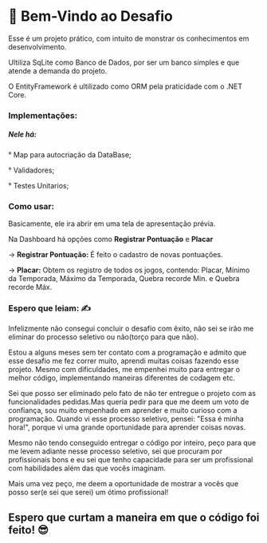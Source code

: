 # 💪 Bem-Vindo ao Desafio
 
Esse é um projeto prático, com intuito de monstrar os conhecimentos em desenvolvimento.

Ultiliza SqLite como Banco de Dados, por ser um banco simples e que atende a demanda do projeto.

O EntityFramework é ultilizado como ORM pela praticidade com o .NET Core.


### Implementações:

##### Nele há:

° Map para autocriação da DataBase;

° Validadores;

° Testes Unitarios;


### Como usar:

Basicamente, ele ira abrir em uma tela de apresentação prévia.

Na Dashboard há opções como **Registrar Pontuação** e **Placar**

-> **Registrar Pontuação:** É feito o cadastro de novas pontuações.

-> **Placar:** Obtem os registro de todos os jogos, contendo: Placar, Mínimo da Temporada, Máximo da Temporada, Quebra recorde Min. e Quebra recorde Máx.




### Espero que leiam: ✍

Infelizmente não consegui concluir o desafio com êxito, não sei se irão me eliminar do processo seletivo ou não(torço para que não).

Estou a alguns meses sem ter contato com a programação e admito que esse desafio me fez correr muito, aprendi muitas coisas fazendo esse projeto. Mesmo com dificuldades, me empenhei muito para entregar o melhor código, implementando maneiras diferentes de codagem etc. 

Sei que posso ser eliminado pelo fato de não ter entregue o projeto com as funcionalidades pedidas.Mas queria pedir para que me deem um voto de confiança, sou muito empenhado em aprender e muito curioso com a programação. Quando vi esse processo seletivo, pensei: "Essa é minha hora!", porque vi uma grande oportunidade para aprender coisas novas. 

Mesmo não tendo conseguido entregar o código por inteiro, peço para que me levem adiante nesse processo seletivo, sei que procuram por profissionais bons e eu sei que tenho capacidade para ser um profissional com habilidades além das que vocês imaginam.

Mais uma vez peço, me deem a oportunidade de mostrar a vocês que posso ser(e sei que serei) um ótimo profissional!

## Espero que curtam a maneira em que o código foi feito! 😎
